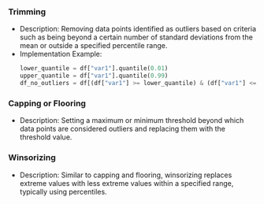 ### Trimming

- Description: Removing data points identified as outliers based on criteria such as being beyond a certain number of standard deviations from the mean or outside a specified percentile range.
- Implementation Example:
  ```python
  lower_quantile = df["var1"].quantile(0.01)
  upper_quantile = df["var1"].quantile(0.99)
  df_no_outliers = df[(df["var1"] >= lower_quantile) & (df["var1"] <= upper_quantile)]
  ```

### Capping or Flooring

- Description: Setting a maximum or minimum threshold beyond which data points are considered outliers and replacing them with the threshold value.

### Winsorizing 

- Description: Similar to capping and flooring, winsorizing replaces extreme values with less extreme values within a specified range, typically using percentiles.